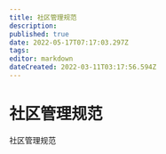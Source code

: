 ```yaml
---
title: 社区管理规范
description: 
published: true
date: 2022-05-17T07:17:03.297Z
tags: 
editor: markdown
dateCreated: 2022-03-11T03:17:56.594Z
---
```


# 社区管理规范
社区管理规范
